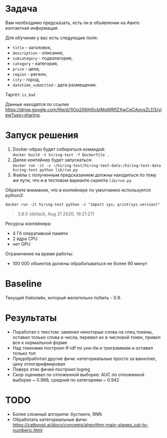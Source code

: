 # Задача

Вам необходимо предсказать, есть ли в объявлении на Авито контактная информация.

Для обучения у вас есть следующие поля:
* `title` - заголовок,
* `description` - описание,
* `subcategory` - подкатегория,
* `category` - категория,
* `price` - цена,
* `region` - регион,
* `city` - город,
* `datetime_submitted` - дата размещения.

Таргет: `is_bad`

Данные находятся по ссылке https://drive.google.com/file/d/1IOo206jH0cbIMsWRfIZXwCeCAqysZLD3/view?usp=sharing.

# Запуск решения
1. Docker-образ будет собираться командой:\
```docker build -t hiring-test -f Dockerfile .```
2. Далее контейнер будет запускаться:\
```docker run -it -v ~/hiring-test/hiring-test-data:/hiring-test-data hiring-test python lib/run.py```
3. Файлы с полученным предсказанием должны находиться по тому же пути, что и в тестовом варианте скрипта `lib/run.py`

Обратите внимание, что в контейнере по умолчанию используется python3:

```docker run -it hiring-test python -c "import sys; print(sys.version)"```
> 3.8.5 (default, Aug 21 2020, 18:21:27)

Ресурсы контейнера:
* 4 Гб оперативной памяти
* 2 ядра CPU
* нет GPU

Ограничение на время работы:
* 100 000 объектов должны обрабатываться не более 90 минут

# Baseline

Текущий бэйзлайн, который желательно побить - 0.9.

# Результаты
* Поработал с текстом: заменил некоторые слова на спец токены, оставил только слова и числа, перевел их в числовой токен, привел все к нормальной форме
* Над токенами построил tf-idf по уни-би и триграммам и оставил только топ
* Предобработал другие фичи: категориальные просто за ванхотил, цену отлогарифмировал
* Поверх этих фичей построил logreg
* Скор оценивал по отложенной выборке: AUC по отложенной выборке ~ 0.966, средний по категориям ~ 0.942

# TODO
* Более сложный алгоритм: бустинги, RNN
* Обработать категориальные фичи: https://catboost.ai/docs/concepts/algorithm-main-stages_cat-to-numberic.html
